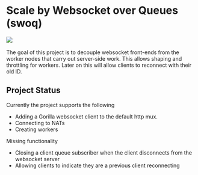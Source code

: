 # Scale by Websocket over Queues (swoq)
<a href="https://github.com/just1689/swoq/releases"><img src="https://img.shields.io/badge/version-alpha-blue" /></a>&nbsp;



The goal of this project is to decouple websocket front-ends from the worker nodes that carry out server-side work. This allows shaping and throttling for workers. Later on this will allow clients to reconnect with their old ID.


## Project Status

Currently the project supports the following
- Adding a Gorilla websocket client to the default http mux.
- Connecting to NATs
- Creating workers


Missing functionality
- Closing a client queue subscriber when the client disconnects from the websocket server
- Allowing clients to indicate they are a previous client reconnecting
